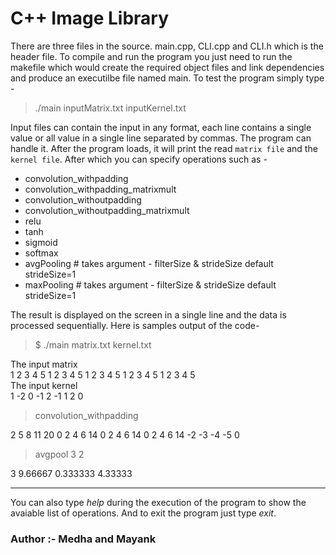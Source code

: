 # C++ Image Library
There are three files in the source. main.cpp, CLI.cpp and CLI.h which is the header file. To compile and run the program you just need to run the makefile which would create the required object files and link dependencies and produce an executilbe file named main. To test the program simply type -
> ./main inputMatrix.txt inputKernel.txt

Input files can contain the input in any format, each line contains a single value or all value in a single line separated by commas. The program can handle it. After the program loads, it will print the read `matrix file` and the `kernel file`. After which you can specify operations such as -

+ convolution_withpadding
+ convolution_withpadding_matrixmult
+ convolution_withoutpadding
+ convolution_withoutpadding_matrixmult
+ relu
+ tanh
+ sigmoid
+ softmax
+ avgPooling # takes argument - filterSize & strideSize default strideSize=1
+ maxPooling # takes argument - filterSize & strideSize default strideSize=1

The result is displayed on the screen in a single line and the data is processed sequentially. Here is samples output of the code-

> $ ./main matrix.txt kernel.txt
 
The input matrix <br/>
1 2 3 4 5 1 2 3 4 5 1 2 3 4 5 1 2 3 4 5 1 2 3 4 5 <br/>
The input kernel <br/>
1 -2 0 -1 2 -1 1 2 0 <br/>

> convolution_withpadding
 
 2 5 8 11 20 0 2 4 6 14 0 2 4 6 14 0 2 4 6 14 -2 -3 -4 -5 0
> avgpool 3 2
 
 3 9.66667 0.333333 4.33333

 ___
You can also type *help* during the execution of the program to show the avaiable list of operations. And to exit the program just type *exit*.  



### Author :- Medha and Mayank
